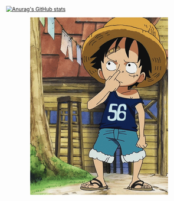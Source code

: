 [![Anurag's GitHub stats](https://github-readme-stats.vercel.app/api?username=MadTheViking)](https://github.com/MadTheViking/github-readme-stats)
<div align='center'>

![it's me](readme.gif)

</div>
